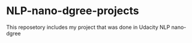 # NLP-nano-dgree-projects
This reposetory includes my project that was done in Udacity NLP nano-dgree 
